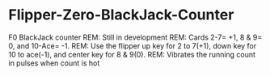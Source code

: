 # Flipper-Zero-BlackJack-Counter
F0 BlackJack counter
REM: Still in development
REM: Cards 2-7= +1, 8 & 9= 0, and 10-Ace= -1.
REM: Use the flipper up key for 2 to 7(+1), down key for 10 to ace(-1), and center key for 8 & 9(0). 
REM: Vibrates the running count in pulses when count is hot
